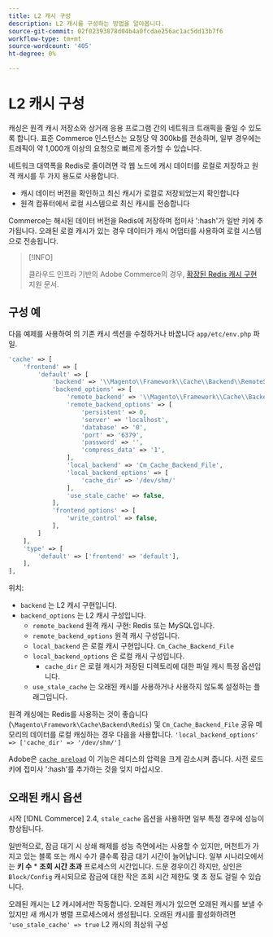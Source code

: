 ```yaml
---
title: L2 캐시 구성
description: L2 캐시를 구성하는 방법을 알아봅니다.
source-git-commit: 02f02393878d04b4a0fcdae256ac1ac5dd13b7f6
workflow-type: tm+mt
source-wordcount: '405'
ht-degree: 0%

---
```


# L2 캐시 구성

캐싱은 원격 캐시 저장소와 상거래 응용 프로그램 간의 네트워크 트래픽을 줄일 수 있도록 합니다. 표준 Commerce 인스턴스는 요청당 약 300kb를 전송하며, 일부 경우에는 트래픽이 약 1,000개 이상의 요청으로 빠르게 증가할 수 있습니다.

네트워크 대역폭을 Redis로 줄이려면 각 웹 노드에 캐시 데이터를 로컬로 저장하고 원격 캐시를 두 가지 용도로 사용합니다.

- 캐시 데이터 버전을 확인하고 최신 캐시가 로컬로 저장되었는지 확인합니다
- 원격 컴퓨터에서 로컬 시스템으로 최신 캐시를 전송합니다

Commerce는 해시된 데이터 버전을 Redis에 저장하며 접미사 &#39;:hash&#39;가 일반 키에 추가됩니다. 오래된 로컬 캐시가 있는 경우 데이터가 캐시 어댑터를 사용하여 로컬 시스템으로 전송됩니다.

>[!INFO]
>
>클라우드 인프라 기반의 Adobe Commerce의 경우, [확장된 Redis 캐시 구현](https://support.magento.com/hc/en-us/articles/360049292532) 지원 문서.

## 구성 예

다음 예제를 사용하여 의 기존 캐시 섹션을 수정하거나 바꿉니다 `app/etc/env.php` 파일.

```php
'cache' => [
    'frontend' => [
        'default' => [
            'backend' => '\\Magento\\Framework\\Cache\\Backend\\RemoteSynchronizedCache',
            'backend_options' => [
                'remote_backend' => '\\Magento\\Framework\\Cache\\Backend\\Redis',
                'remote_backend_options' => [
                    'persistent' => 0,
                    'server' => 'localhost',
                    'database' => '0',
                    'port' => '6379',
                    'password' => '',
                    'compress_data' => '1',
                ],
                'local_backend' => 'Cm_Cache_Backend_File',
                'local_backend_options' => [
                    'cache_dir' => '/dev/shm/'
                ],
                'use_stale_cache' => false,
            ],
            'frontend_options' => [
                'write_control' => false,
            ],
        ]
    ],
    'type' => [
        'default' => ['frontend' => 'default'],
    ],
],
```

위치:

- `backend` 는 L2 캐시 구현입니다.
- `backend_options` 는 L2 캐시 구성입니다.
   - `remote_backend` 원격 캐시 구현: Redis 또는 MySQL입니다.
   - `remote_backend_options` 원격 캐시 구성입니다.
   - `local_backend` 은 로컬 캐시 구현입니다. `Cm_Cache_Backend_File`
   - `local_backend_options` 은 로컬 캐시 구성입니다.
      - `cache_dir` 은 로컬 캐시가 저장된 디렉토리에 대한 파일 캐시 특정 옵션입니다.
   - `use_stale_cache` 는 오래된 캐시를 사용하거나 사용하지 않도록 설정하는 플래그입니다.

원격 캐싱에는 Redis를 사용하는 것이 좋습니다(`\Magento\Framework\Cache\Backend\Redis`) 및 `Cm_Cache_Backend_File` 공유 메모리의 데이터를 로컬 캐싱하는 경우 다음을 사용합니다. `'local_backend_options' => ['cache_dir' => '/dev/shm/']`

Adobe은 [`cache preload`](redis-pg-cache.md#redis-preload-feature) 이 기능은 레디스의 압력을 크게 감소시켜 줍니다. 사전 로드 키에 접미사 &#39;:hash&#39;를 추가하는 것을 잊지 마십시오.

## 오래된 캐시 옵션

시작 [!DNL Commerce] 2.4, `stale_cache` 옵션을 사용하면 일부 특정 경우에 성능이 향상됩니다.

일반적으로, 잠금 대기 시 상쇄 해제를 성능 측면에서는 사용할 수 있지만, 머천트가 가지고 있는 블록 또는 캐시 수가 클수록 잠금 대기 시간이 늘어납니다. 일부 시나리오에서는 **키 수** \* **조회 시간 초과** 프로세스의 시간입니다. 드문 경우이긴 하지만, 상인은 `Block/Config` 캐시되므로 잠금에 대한 작은 조회 시간 제한도 몇 초 정도 걸릴 수 있습니다.

오래된 캐시는 L2 캐시에서만 작동합니다. 오래된 캐시가 있으면 오래된 캐시를 보낼 수 있지만 새 캐시가 병렬 프로세스에서 생성됩니다. 오래된 캐시를 활성화하려면 `'use_stale_cache' => true` L2 캐시의 최상위 구성
